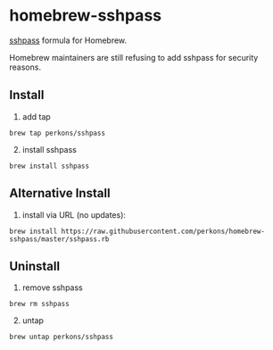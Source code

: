 # homebrew-sshpass
[sshpass](https://sourceforge.net/projects/sshpass/) formula for Homebrew.

Homebrew maintainers are still refusing to add sshpass for security reasons.

## Install

1. add tap
```
brew tap perkons/sshpass
```
2. install sshpass
```
brew install sshpass
```

## Alternative Install

1. install via URL (no updates):

```
brew install https://raw.githubusercontent.com/perkons/homebrew-sshpass/master/sshpass.rb
```

## Uninstall

1. remove sshpass

```
brew rm sshpass
```
2. untap
```
brew untap perkons/sshpass
```
